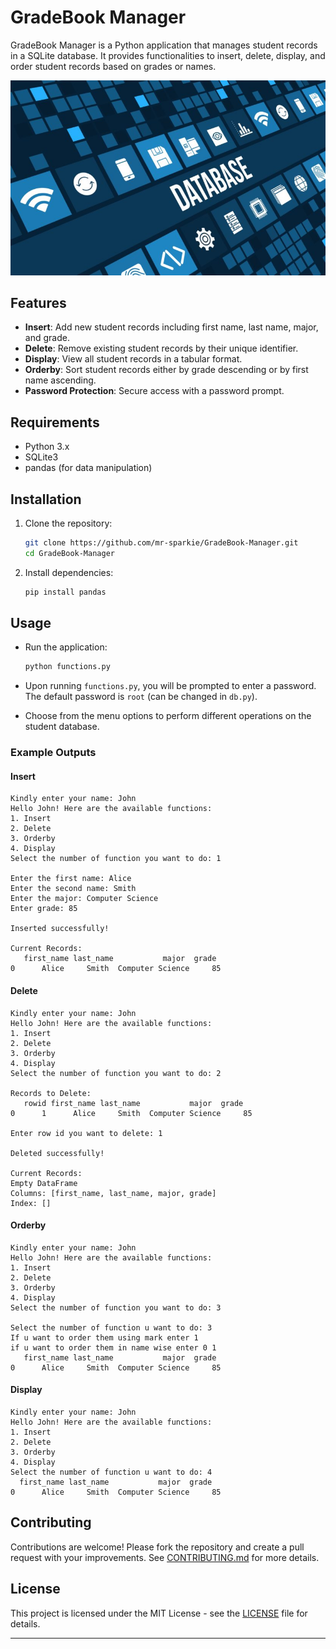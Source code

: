 
# GradeBook Manager

GradeBook Manager is a Python application that manages student records in a SQLite database. It provides functionalities to insert, delete, display, and order student records based on grades or names.

![GradeBook Manager](db1.jpg)  <!-- Replace with an image related to your project if available -->

## Features

- **Insert**: Add new student records including first name, last name, major, and grade.
- **Delete**: Remove existing student records by their unique identifier.
- **Display**: View all student records in a tabular format.
- **Orderby**: Sort student records either by grade descending or by first name ascending.
- **Password Protection**: Secure access with a password prompt.

## Requirements

- Python 3.x
- SQLite3
- pandas (for data manipulation)

## Installation

1. Clone the repository:
   ```bash
   git clone https://github.com/mr-sparkie/GradeBook-Manager.git
   cd GradeBook-Manager
   ```

2. Install dependencies:
   ```bash
   pip install pandas
   ```

## Usage

- Run the application:
  ```bash
  python functions.py
  ```

- Upon running `functions.py`, you will be prompted to enter a password. The default password is `root` (can be changed in `db.py`).

- Choose from the menu options to perform different operations on the student database.

### Example Outputs

#### Insert

```
Kindly enter your name: John
Hello John! Here are the available functions:
1. Insert
2. Delete
3. Orderby
4. Display
Select the number of function you want to do: 1

Enter the first name: Alice
Enter the second name: Smith
Enter the major: Computer Science
Enter grade: 85

Inserted successfully!

Current Records:
   first_name last_name           major  grade
0      Alice     Smith  Computer Science     85

```

#### Delete

```
Kindly enter your name: John
Hello John! Here are the available functions:
1. Insert
2. Delete
3. Orderby
4. Display
Select the number of function you want to do: 2

Records to Delete:
   rowid first_name last_name           major  grade
0      1      Alice     Smith  Computer Science     85

Enter row id you want to delete: 1

Deleted successfully!

Current Records:
Empty DataFrame
Columns: [first_name, last_name, major, grade]
Index: []

```

#### Orderby

```
Kindly enter your name: John
Hello John! Here are the available functions:
1. Insert
2. Delete
3. Orderby
4. Display
Select the number of function you want to do: 3

Select the number of function u want to do: 3
If u want to order them using mark enter 1
if u want to order them in name wise enter 0 1
   first_name last_name           major  grade
0      Alice     Smith  Computer Science     85

```

#### Display

```
Kindly enter your name: John
Hello John! Here are the available functions:
1. Insert
2. Delete
3. Orderby
4. Display
Select the number of function u want to do: 4
  first_name last_name           major  grade
0      Alice     Smith  Computer Science     85

```

## Contributing

Contributions are welcome! Please fork the repository and create a pull request with your improvements. See [CONTRIBUTING.md](CONTRIBUTING.md) for more details.

## License

This project is licensed under the MIT License - see the [LICENSE](LICENSE) file for details.

---


